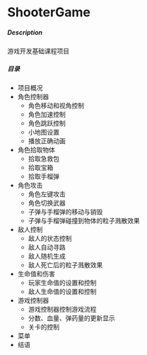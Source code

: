 # ShooterGame

##### Description
游戏开发基础课程项目

##### 目录

- 项目概况
- 角色控制器
  - 角色移动和视角控制
  - 角色加速控制
  - 角色跳跃控制
  - 小地图设置
  - 播放正确动画
- 角色拾取物体
  - 拾取急救包
  - 拾取宝箱
  - 拾取手榴弹
- 角色攻击
  - 角色左键攻击
  - 角色切换武器
  - 子弹与手榴弹的移动与销毁
  - 子弹与手榴弹碰撞到物体的粒子溅散效果
- 敌人控制
  - 敌人的状态控制
  - 敌人自动寻路
  - 敌人随机生成
  - 敌人死亡后的粒子溅散效果
- 生命值和伤害
  - 玩家生命值的设置和控制
  - 敌人生命值的设置和控制
- 游戏控制器
  - 游戏控制器控制游戏流程
  - 分数、血量、弹药量的更新显示
  - 关卡的控制
- 菜单
- 结语



